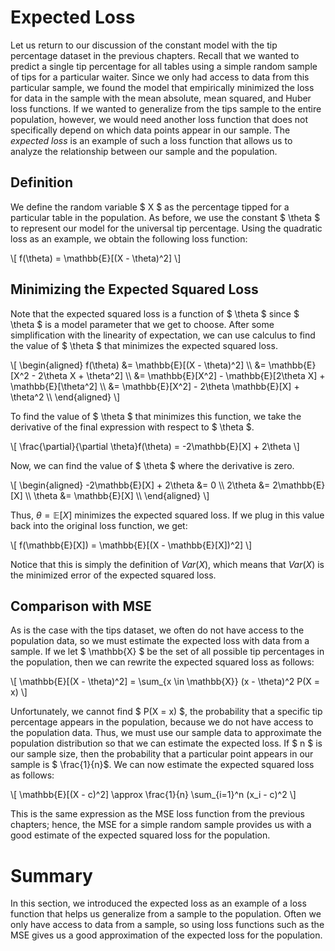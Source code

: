 # Expected Loss
Let us return to our discussion of the constant model with the tip percentage dataset in the previous chapters. Recall that we wanted to predict a single tip percentage for all tables using a simple random sample of tips for a particular waiter. Since we only had access to data from this particular sample, we found the model that empirically minimized the loss for data in the sample with the mean absolute, mean squared, and Huber loss functions. If we wanted to generalize from the tips sample to the entire population, however, we would need another loss function that does not specifically depend on which data points appear in our sample. The *expected loss* is an example of such a loss function that allows us to analyze the relationship between our sample and the population.

## Definition
We define the random variable $ X $ as the percentage tipped for a particular table in the population. As before, we use the constant $ \theta $ to represent our model for the universal tip percentage. Using the quadratic loss as an example, we obtain the following loss function:

\\[ f(\theta) =  \mathbb{E}[(X - \theta)^2] \\]

## Minimizing the Expected Squared Loss
Note that the expected squared loss is a function of $ \theta $ since $ \theta $ is a model parameter that we get to choose. After some simplification with the linearity of expectation, we can use calculus to find the value of $ \theta $ that minimizes the expected squared loss.

\\[ \begin{aligned}
f(\theta) &=  \mathbb{E}[(X - \theta)^2] \\\\
&= \mathbb{E}[X^2 - 2\theta X + \theta^2] \\\\
&= \mathbb{E}[X^2] - \mathbb{E}[2\theta X] + \mathbb{E}[\theta^2] \\\\
&= \mathbb{E}[X^2] - 2\theta \mathbb{E}[X] + \theta^2 \\\\
\end{aligned} \\]

To find the value of $ \theta $ that minimizes this function, we take the derivative of the final expression with respect to $ \theta $.

\\[ \frac{\partial}{\partial \theta}f(\theta) = -2\mathbb{E}[X] + 2\theta \\]

Now, we can find the value of $ \theta $ where the derivative is zero.

\\[ \begin{aligned}
-2\mathbb{E}[X] + 2\theta &= 0 \\\\
2\theta &= 2\mathbb{E}[X] \\\\
\theta &= \mathbb{E}[X] \\\\
\end{aligned} \\]

Thus, $\theta = \mathbb{E}[X]$ minimizes the expected squared loss. If we plug in this value back into the original loss function, we get:

\\[ f(\mathbb{E}[X]) = \mathbb{E}[(X - \mathbb{E}[X])^2] \\]

Notice that this is simply the definition of $Var(X)$, which means that $Var(X)$ is the minimized error of the expected squared loss.

## Comparison with MSE
As is the case with the tips dataset, we often do not have access to the population data, so we must estimate the expected loss with data from a sample. If we let $ \mathbb{X} $ be the set of all possible tip percentages in the population, then we can rewrite the expected squared loss as follows:

\\[ \mathbb{E}[(X - \theta)^2] = \sum_{x \in \mathbb{X}} (x - \theta)^2 P(X = x) \\]

Unfortunately, we cannot find $ P(X = x) $, the probability that a specific tip percentage appears in the population, because we do not have access to the population data. Thus, we must use our sample data to approximate the population distribution so that we can estimate the expected loss. If $ n $ is our sample size, then the probability that a particular point appears in our sample is $ \frac{1}{n}$. We can now estimate the expected squared loss as follows:

\\[
\mathbb{E}[(X - c)^2] \approx \frac{1}{n} \sum_{i=1}^n (x_i - c)^2
\\]

This is the same expression as the MSE loss function from the previous chapters; hence, the MSE for a simple random sample provides us with a good estimate of the expected squared loss for the population.

# Summary

In this section, we introduced the expected loss as an example of a loss function that helps us generalize from a sample to the population. Often we only have access to data from a sample, so using loss functions such as the MSE gives us a good approximation of the expected loss for the population.
